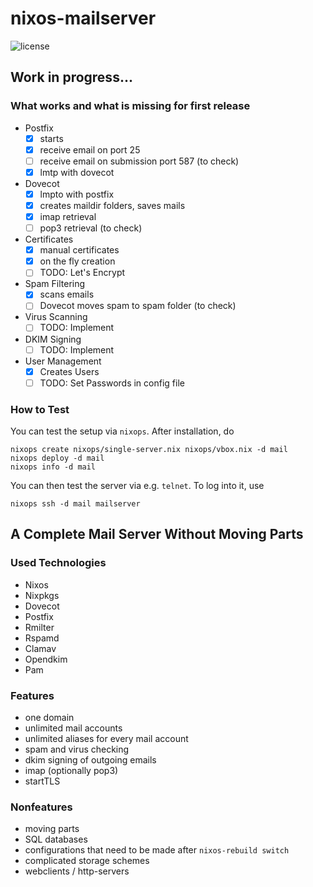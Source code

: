 # nixos-mailserver
![license](https://img.shields.io/badge/license-GPL3-brightgreen.svg)

## Work in progress...

### What works and what is missing for first release
 * Postfix
    - [x] starts
    - [x] receive email on port 25
    - [ ] receive email on submission port 587 (to check)
    - [x] lmtp with dovecot
 * Dovecot
    - [x] lmpto with postfix
    - [x] creates maildir folders, saves mails
    - [x] imap retrieval
    - [ ] pop3 retrieval (to check)
 * Certificates
    - [x] manual certificates
    - [x] on the fly creation
    - [ ] TODO: Let's Encrypt
 * Spam Filtering
    - [x] scans emails
    - [ ] Dovecot moves spam to spam folder (to check)
 * Virus Scanning
    - [ ] TODO: Implement
 * DKIM Signing
    - [ ] TODO: Implement
 * User Management
    - [x] Creates Users
    - [ ] TODO: Set Passwords in config file

### How to Test

You can test the setup via `nixops`. After installation, do

```
nixops create nixops/single-server.nix nixops/vbox.nix -d mail
nixops deploy -d mail
nixops info -d mail
```

You can then test the server via e.g. `telnet`. To log into it, use

```
nixops ssh -d mail mailserver
```

## A Complete Mail Server Without Moving Parts

### Used Technologies
 * Nixos
 * Nixpkgs
 * Dovecot
 * Postfix
 * Rmilter
 * Rspamd
 * Clamav
 * Opendkim
 * Pam

### Features
 * one domain
 * unlimited mail accounts
 * unlimited aliases for every mail account
 * spam and virus checking
 * dkim signing of outgoing emails
 * imap (optionally pop3)
 * startTLS

### Nonfeatures
 * moving parts
 * SQL databases
 * configurations that need to be made after `nixos-rebuild switch`
 * complicated storage schemes
 * webclients / http-servers
